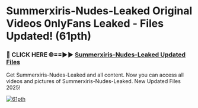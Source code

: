 # Summerxiris-Nudes-Leaked Original Videos 0nlyFans Leaked - Files Updated! (61pth)

<h3>🔴 CLICK HERE 🌐==►► <a href="https://tinyurl.com/yrmya6cz" rel="nofollow">Summerxiris-Nudes-Leaked Updated Files</a></h3>

Get Summerxiris-Nudes-Leaked and all content. Now you can access all videos and pictures of Summerxiris-Nudes-Leaked. New Updated Files 2025!

[![61pth](https://i.imgur.com/FMdXYCs.gif)](https://tinyurl.com/yrmya6cz)
